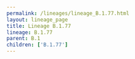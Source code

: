```yaml
---
permalink: /lineages/lineage_B.1.77.html
layout: lineage_page
title: Lineage B.1.77
lineage: B.1.77
parent: B.1
children: ['B.1.77']
---
```

